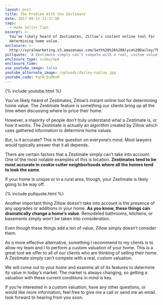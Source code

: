 ```yaml
---
layout: post
title: The Problem With the Zestimate
date: 2017-09-15 12:37:00
tags:
  - Home Seller Tips
excerpt: >-
  You’ve likely heard of Zestimates, Zillow’s instant online tool for
  determining home value.
enclosure: >-
  http://vyralmarketing.s3.amazonaws.com/Seth%20%26%20Alyce%20Dailey/The%20Problem%20With%20the%20Zestimate.mp4
pullquote: 'A Zestimate simply can’t compete with a real, custom valuation.'
enclosure_type: video/mp4
enclosure_time:
use_youtube_image: false
youtube_alternate_image: /uploads/dailey-noplay.jpg
youtube_code: PqrW_EuOKoM
---
```



{% include youtube.html %}

You’ve likely heard of Zestimates, Zillow’s instant online tool for determining home value. The Zestimate feature is something our clients bring up all the time when discussing where to price their home.

However, a majority of people don’t truly understand what a Zestimate is, or how it works. The Zestimate is actually an algorithm created by Zillow which uses gathered information to determine home values.

But, is it accurate? This is the question on everyone’s mind. Most lawyers would typically answer that it all depends.

There are certain factors that a Zestimate simply can’t take into account. One of the most notable examples of this is location. **Zestimates tend to be most accurate in cookie cutter neighborhoods where all the homes tend to look the same**.

If your home is unique or in a rural area, though, your Zestimate is likely going to be way off.

{% include pullquote.html %}

Another important thing Zillow doesn’t take into account is the presence of any upgrades or additions in your home. **As you know, these things can dramatically change a home’s value**. Remodeled bathrooms, kitchens, or basements simply won’t be taken into consideration.

Even though these things add a ton of value, Zillow simply doesn’t consider them.

As a more effective alternative, something I recommend to my clients is to allow my team and I to perform a custom valuation of your home. This is a great tool we offer to all of our clients who are thinking of selling their home. A Zestimate simply can’t compete with a real, custom valuation.

We will come out to your home and examine all of its features to determine its value in today’s market. The market is always changing, so getting a valuation with these current conditions in mind is key.

If you’re interested in a custom valuation, have any other questions, or would like more information, feel free to give me a call or send me an email. look forward to hearing from you soon.
